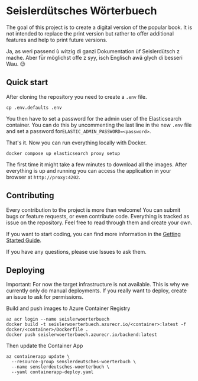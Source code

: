 # Seislerdütsches Wörterbuech
The goal of this project is to create a digital version of the popular book. It is not intended to replace the print version but rather to offer additional features and help to print future versions.

Ja, as weri passend ù witzig di ganzi Dokumentation ùf Seislerdütsch z mache. Aber fǜr möglichst offe z syy, isch Englisch awä glych di besseri Wau. 😉

## Quick start
After cloning the repository you need to create a `.env` file.
```
cp .env.defaults .env
```
You then have to set a password for the admin user of the Elasticsearch container. You can do this by uncommenting the last line in the new `.env` file and set a password for`ELASTIC_ADMIN_PASSWORD=<password>`. 

That's it. Now you can run everything locally with Docker.
```
docker compose up elasticsearch proxy setup
```
The first time it might take a few minutes to download all the images. After everything is up and running you can access the application in your browser at `http://proxy:4202`.

## Contributing
Every contribution to the project is more than welcome! You can submit bugs or feature requests, or even contribute code. Everything is tracked as issue on the repository. Feel free to read through them and create your own.

If you want to start coding, you can find more information in the [Getting Started Guide](GETTING-STARTED.md).

If you have any questions, please use Issues to ask them.

## Deploying
Important: For now the target infrastructure is not available. This is why we currently only do manual deployments. If 
you really want to deploy, create an issue to ask for permissions.

Build and push images to Azure Container Registry
```
az acr login --name seislerwoerterbuech
docker build -t seislerwoerterbuech.azurecr.io/<container>:latest -f docker/<container>/Dockerfile .
docker push seislerwoerterbuech.azurecr.io/backend:latest
```

Then update the Container App
```
az containerapp update \
  --resource-group senslerdeutsches-woerterbuch \
  --name senslerdeutsches-woerterbuch \
  --yaml containerapp-deploy.yaml
```